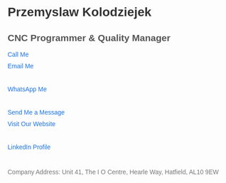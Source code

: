 <!DOCTYPE html>
<html>
<head>
    <title>KWB LONDON LIMITED</title>
    <style>
        body {
            font-family: Arial, sans-serif;
            margin: 20px;
        }
        h1 {
            color: #333;
        }
        h2 {
            color: #555;
        }
        a {
            display: block;
            margin: 10px 0;
            color: #1a73e8;
            text-decoration: none;
        }
        a:hover {
            text-decoration: underline;
        }
        p {
            color: #777;
        }
    </style>
</head>
<body>
    <h1>Przemyslaw Kolodziejek</h1>
    <h2>CNC Programmer & Quality Manager</h2>
    <a href="tel:+447568121455">Call Me</a>
    <a href="mailto:przemyslaw@kwb.london">Email Me</a><br>
    <a href="https://wa.me/447568121455">WhatsApp Me</a><br>
    <a href="sms:+447568121455">Send Me a Message</a>
    <a href="http://kwb.london">Visit Our Website</a><br>
    <a href="https://www.linkedin.com/me?trk=p_mwlite_feed-secondary_nav">LinkedIn Profile</a><br>
    <p>Company Address: Unit 41, The I O Centre, Hearle Way, Hatfield, AL10 9EW</p>
</body>
</html>
